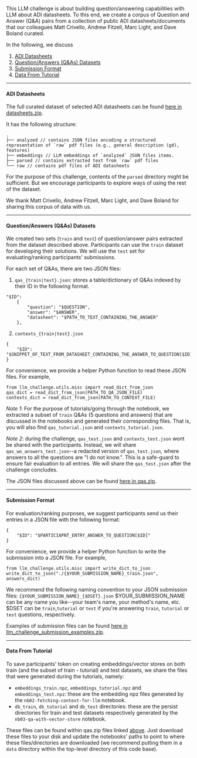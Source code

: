 

This LLM challenge is about building question/answering capabilities with LLM about ADI datasheets.
To this end, we create a corpus of Question and Answer (Q&A) pairs from a collection of public ADI datasheets/documents that our colleagues Matt Crivello, Andrew Fitzell, Marc Light, and Dave Boland curated.

In the following, we discuss
1. [ADI Datasheets](#adisheets)
2. [Question/Answers (Q&As) Datasets](#qa-dset)
3. [Submission Format](#sub-format)
4. [Data From Tutorial](#tutorial-data)

---
#### ADI Datasheets <a name="adisheets"></a>

The full curated dataset of selected ADI datasheets can be found [here in datasheets.zip](https://analog-my.sharepoint.com/:f:/p/ash_aldujaili/En4O_6p0cLJBhsgtsNmQQFAByQed_Z8Y4LNuyqJJbvFAMQ?e=LXYzP1). 

It has the following structure:
```
.
├── analyzed // contains JSON files encoding a structured representation of `raw` pdf files (e.g., general description (gd), features)
├── embeddings // LLM embeddings of `analyzed` JSON files items.
├── parsed // contains extracted text from `raw` pdf files
└── raw // contains pdf files of ADI datasheets
```
For the purpose of this challenge, contents of the `parsed` directory might be sufficient.
But we encourage participants to explore ways of using the rest of the dataset.

We thank Matt Crivello, Andrew Fitzell, Marc Light, and Dave Boland for sharing this corpus of data with us.

---
#### Question/Answers (Q&As) Datasets <a name="qa-dset"></a>


We created two sets (`train` and `test`) of question/answer pairs extracted from the dataset described above. 
Participants can use the `train` dataset for developing their solutions.
We will use the `test` set for evaluating/ranking participants' submissions.


For each set of Q&As, there are two JSON files:
1. `qas_{train|test}.json`: stores a table/dictionary of Q&As indexed by their ID in the following format.

```
"$ID":
    {
        "question": "$QUESTION",
        "answer": "$ANSWER",
        "datasheet": "$PATH_TO_TEXT_CONTAINING_THE_ANSWER"
    },

```
2. `contexts_{train|test}.json`

```
{
    "$ID": "$SNIPPET_OF_TEXT_FROM_DATASHEET_CONTAINING_THE_ANSWER_TO_QUESTION[$ID]"
}
```

For convenience, we provide a helper Python function to read these JSON files. For example,
```
from llm_challenge.utils.misc import read_dict_from_json
qas_dict = read_dict_from_json(PATH_TO_QA_JSON_FILE)
contexts_dict = read_dict_from_json(PATH_TO_CONTEXT_FILE)
```

*Note 1*: For the purpose of tutorials/going through the notebook, we extracted a subset of `train` Q&As (5 questions and answers) that are discussed in the notebooks and generated their corresponding files. That is, you will also find `qas_tutorial.json` and `contexts_tutorial.json`.

*Note 2*: during the challenge, `qas_test.json` and `contexts_test.json` wont be shared with the participants. Instead, we will share `qas_wo_answers_test.json`--a
redacted version of `qas_test.json`, where answers to all the questions are "I do not know.". This is a safe-guard to ensure fair evaluation to all entries. We will share the `qas_test.json` after the challenge concludes.

The JSON files discussed above can be found [here in qas.zip](https://analog-my.sharepoint.com/:f:/p/ash_aldujaili/En4O_6p0cLJBhsgtsNmQQFAByQed_Z8Y4LNuyqJJbvFAMQ?e=LXYzP1).

---
#### Submission Format <a name="sub-format"></a>

For evaluation/ranking purposes, we suggest participants send us their entries in a JSON file with the following format:

```
{
    "$ID": "$PARTICIAPNT_ENTRY_ANSWER_TO_QUESTION[$ID]"
}
```


For convenience, we provide a helper Python function to write the submission into a JSON file. For example,
```
from llm_challenge.utils.misc import write_dict_to_json
write_dict_to_json("./{$YOUR_SUBMISSION_NAME}_train.json", answers_dict)
```

We recommend the following naming convention to your JSON submission files: `{$YOUR_SUBMISSION_NAME}_{$DSET}.json`
$YOUR_SUBMISSION_NAME can be any name you like--your team's name, your method's name, etc.
$DSET can be `train`,`tutorial` or `test` if you're answering `train`, `tutorial` or `test` questions, respectively.

Examples of submission files can be found [here in llm_challenge_submission_examples.zip](https://analog-my.sharepoint.com/:f:/p/ash_aldujaili/En4O_6p0cLJBhsgtsNmQQFAByQed_Z8Y4LNuyqJJbvFAMQ?e=LXYzP1).

---
#### Data From Tutorial <a name="tutorial-data"></a>

To save participants' token on creating embeddings/vector stores on both train (and the subset of train - tutorial) and test datasets, we share the files that were generated during the tutorials, namely:

- `embeddings_train.npz`, `embeddings_tutorial.npz` and `embeddings_test.npz`: these are the embedding npz files generated by the `nb02-fetching-context-for-llm` notebook.
- `db_train`, `db_tutorial` and `db_test` directories: these are the persist directories for train and test datasets respectively generated by the  `nb03-qa-with-vector-store` notebook.

These files can be found within qas.zip files linked [above](#qa-dset). Just download these files to your disk and update the notebooks' paths to point to where these files/directories are downloaded (we recommend putting them in a `data` directory within the top-level directory of this code base).
